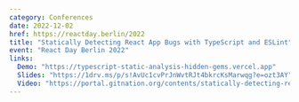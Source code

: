 ```yaml
---
category: Conferences
date: 2022-12-02
href: https://reactday.berlin/2022
title: "Statically Detecting React App Bugs with TypeScript and ESLint"
event: "React Day Berlin 2022"
links:
  Demo: "https://typescript-static-analysis-hidden-gems.vercel.app"
  Slides: "https://1drv.ms/p/s!AvUc1cvPrJnWvtRJt4bkrcKsMarwqg?e=ozt3AY"
  Video: "https://portal.gitnation.org/contents/statically-detecting-react-app-bugs-with-typescript-and-eslint"
---
```

